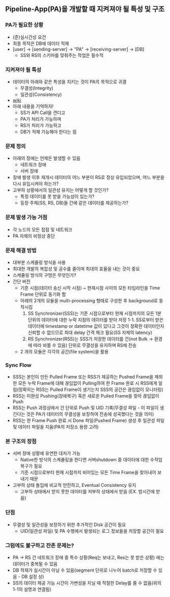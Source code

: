 ## Pipeline-App(PA)을 개발할 때 지켜져야 될 특성 및 구조

### PA가 필요한 상황
+ (준)실시간성 요건
+ 최종 목적은 DB에 데이터 적재
+ [user] -> [sending-server] -> "PA" -> [receiving-server] -> [DB]
  - SS와 RS의 스키마를 맞춰주는 작업은 필수적

### 지켜져야 될 특성
+ 데이터의 아래와 같은 특성을 지키는 것이 PA의 목적으로 귀결
  - 무결성(Integrity)
  - 일관성(Consistency)
+ [wiki](https://ko.wikipedia.org/wiki/데이터_무결성, "wiki link")
+ 아래 내용을 기억하자!
  - SS가 API Call을 견디고
  - PA가 처리가 가능하며
  - RS가 처리가 가능하고
  - DB가 적재 가능해야 한다는 점

### 문제 정의
+ 아래의 장애는 언제든 발생할 수 있음
  - 네트워크 장애
  - 서버 장애
+ 장애 발생 이후 재개시 데이터의 어느 부분이 RS로 정상 유입되었으며, 어느 부분을 다시 유입시켜야 하는가?
+ 고부하 상황에서의 일관성 유지는 어떻게 할 것인가?
  - 특정 데이터를 못 받을 가능성이 있는가?
  - 등장 주체(SS, RS, DB)들 간에 같은 데이터를 제공하는가?
  
### 문제 발생 가능 거점
+ 각 노드의 모든 접점 및 네트워크
+ PA 자체의 비정상 중단
  
### 문제 해결 방법
+ 대부분 스케쥴링 방식을 사용
+ 최대한 개발의 복잡성 및 공수를 줄이며 최대의 효율을 내는 것이 중요
+ 스케쥴링 방식의 구멍은 무엇인가?
+ 간단 버전
  - 기준 시점(데이터 송신 시작 시점) ~ 현재시점 사이의 모든 타임라인을 Time Frame 단위로 동기화 함
  - 아래의 2개의 모듈을 multi-processing 형태로 구성한 후 background로 동작시킴
	1. SS Synchronizer(SSS)는 기준 시점으로부터 현재 시점까지의 모든 1분 단위의 데이터에 대한 누락 지점의 데이터를 받아 저장
		1-1. SS로부터 받은 데이터에 timestamp or datetime 값이 있다고 그것이 정확한 데이터인지 신뢰할 수 없으므로 최대 delay 간격 체크 필요(SS 자체의 latency) 
	2. RS Synchronizer(RSS)는 SSS가 저장한 데이터를 건(not Bulk -> 환경에 따라 바뀔 수 있음) 단위로 무결성을 유지하며 RS에 전송
  - 2 개의 모듈은 각각의 공간(file system)을 활용

### Sync Flow
+ SSS는 본인이 만든 Pulled Frame 또는 RSS가 제공하는 Pushed Frame을 제외한 모든 누락 Frame에 대해 끊임없이 Pulling하여 한 Frame 완료 시 RSS에게 알림(정확히는 RSS는 Pulled Frame이 생기는지 SSS의 공간은 끊임없이 모니터링)
+ RSS는 미완성 Pushing(장애복구) 혹은 새로운 Pulled Frame을 찾아 끊임없이 Push
+ RSS는 Push 과정상에서 건 단위로 Push 및 UID 기록(무결성 파일 - 이 파일이 생긴다는 것은 PA가 데이터의 무결성을 보장하여 전송에 성곡했다는 것을 의미)
+ RSS는 한 Frame Push 완료 시 Done 파일(Pushed Frame) 생성 후 일관성 파일 및 데이터 파일을 지움(PA의 저장소 용량 고려)

### 본 구조의 장점
+ 서버 장애 상황에 유연한 대처가 가능
  - Native한 방식의 스케쥴링을 한다면 서버shutdown 중 데이터에 대한 수작업 복구가 필요  
  - 기준 시점으로부터 현재 시점까지 비어있는 모든 Time Frame을 찾아내어 보내기 때문
+ 고부하 상태 돌입에 비교적 안전하고, Eventual Consistency 유지
  - 고부하 상태에서 받지 못한 데이터를 저부하 상태에서 받음 (EX. 밤시간에 받음)

### 단점
+ 무결성 및 일관성을 보장하기 위한 추가적인 Disk 공간이 필요
  - UID(일관성 파일) 및 PA 수행에서 발생되는 로그 정보들을 저장할 공간이 필요

### 그럼에도 불구하고 잔존 문제는?
+ PA -> RS 간 네트워크 장애 중 특수 상황(Req는 보내고, Res는 못 받은 상황) 에는 대이터가 중복될 수 있음
+ DB 적재가 실시간이 아닐 수 있음(segment 단위로 나누어 batch로 저장할 수 있음 - DB 설정 상)
+ SS의 데이터 제공 가능 시간이 가변성을 지닐 때 적절한 Delay를 줄 수 없음(위의 1-1의 설명과 연결됨)

